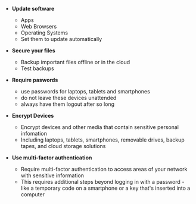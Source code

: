 * **Update software**
	* Apps 
	* Web Browsers
	* Operating Systems
	* Set them to update automatically

* **Secure your files**
	* Backup important files offline or in the cloud
	* Test backups

* **Require paswords**
	* use passwords for laptops, tablets and smartphones
	* do not leave these devices unattended
	* always have them logout after so long

* **Encrypt Devices**
	* Encrypt devices and other media that contain sensitive personal infomation
	* Including laptops, tablets, smartphones, removable drives, backup tapes, and cloud storage solutions

* **Use multi-factor authentication**
	* Require multi-factor authentication to access areas of your network with sensitive information
	* This requires additional steps beyond logging in with a password - like a temporary code on a smartphone or a key that's inserted into a computer